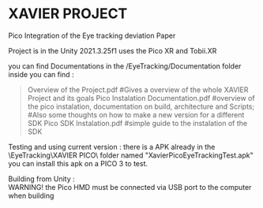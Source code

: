 # XAVIER PROJECT 

Pico Integration of the Eye tracking deviation Paper

Project is in the Unity 2021.3.25f1 uses the Pico XR and Tobii.XR

you can find Documentations in the /EyeTracking/Documentation folder inside you can find : 

>Overview of the Project.pdf  #Gives a overview of the whole XAVIER Project and its goals
>Pico Instalation Documentation.pdf #overview of the pico instalation, documentation on build,  architecture and Scripts;
                                    #Also some thoughts on how to make a new version for a different SDK
>Pico SDK Instalation.pdf  #simple guide to the instalation of the SDK


Testing and using current version : 
there is a APK already in the \EyeTracking\XAVIER PICO\ folder named "XavierPicoEyeTrackingTest.apk"  
you can install this apk on a PICO 3 to test. 


Building from Unity :  
WARNING! the Pico HMD must be connected via USB port to the computer when building